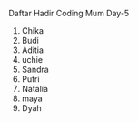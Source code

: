 Daftar Hadir Coding Mum Day-5

1. Chika
2. Budi
3. Aditia
4. uchie
5. Sandra
6. Putri
6. Natalia
7. maya
8. Dyah